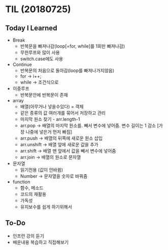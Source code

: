 # TIL (20180725)

## Today I Learned

- Break  
    * 반복문을 빠져나감(loop[=for, while]를 1회만 빠져나감)
    * 무한루프와 많이 사용
	* switch.case에도 사용
- Continue 
    * 반복문의 처음으로 돌아감(loop를 빠져나가지않음)
	* for -> i++;
    * while -> 조건식으로
- 이중루프  
    * 반복문안에 반복문이 존재
- array 
    * 배열(아무거나 넣을수있다) = 객체
    * 같은 종류의 값 여러개를 묶어서 저장하고 관리
    * 마지막 원소 찾기 - arr.length-1
    * arr.pop -> 배열의 마지막 원소를. 빼서 변수에 넣어줌. 변수 길이는 1 감소 [가장 나중에 넣은거 먼저 빠짐]
    * arr.push -> 배열의 뒤쪽에 새로운 원소 삽입
    * arr.unshift -> 배열 앞에 새로운 값을 추가
    * arr.shift -> 배열 맨 앞에서 값을 빼서 변수에 넣어줌
    * arr.join -> 배열의 원소로 문자열
- 문자열
    * 읽기전용 (값이 안바뀜) 
	* Number -> 문자열을 숫자로 바꿔줌
- function
    * 함수, 메소드
    * 코드의 재활용 
    * 가독성
    * 유지보수를 쉽게 하기위해서
 
## To-Do

- 인프런 강의 듣기 
- 배운내용 복습하고 직접해보기

